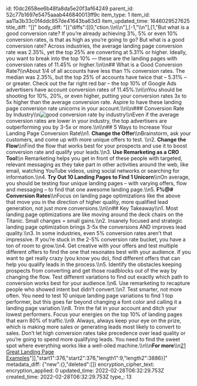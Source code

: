 id: f0dc2658ee6b48fa8da5e20f3af64249
parent_id: 52c77b1697e5475aaab446840013ff9c
item_type: 1
item_id: aa11a3b33c0f4ddc857de41643ba63d3
item_updated_time: 1646029527625
title_diff: "[]"
body_diff: "[{\"diffs\":[[0,\"ction.\\\n\\\n\"],[-1,\"\\\n\"],[1,\"But what is a good conversion rate? If you’re already achieving 3%, 5% or even 10% conversion rates, is that as high as you’re going to go? But what is a good conversion rate? Across industries, the average landing page conversion rate was 2.35%, yet the top 25% are converting at 5.31% or higher. Ideally, you want to break into the top 10% — these are the landing pages with conversion rates of 11.45% or higher.\\\n\\\n## What is a Good Conversion Rate?\\\nAbout 1/4 of all accounts have less than 1% conversion rates. The median was 2.35%, but the top 25% of accounts have twice that – 5.31% – or greater. Check out the far right red bar – the top 10% of Google Ads advertisers have account conversion rates of 11.45%.\\\n\\\nYou should be shooting for 10%, 20%, or even higher, putting your conversion rates 3x to 5x higher than the average conversion rate. Aspire to have these landing page conversion rate unicorns in your account.\\\n\\\n### Conversion Rate by Industry\\\n![good conversion rate by industry](https://www.wordstream.com/wp-content/uploads/2021/07/good-conversion-rate-by-industry-1.png)\\\nEven if the average conversion rates are lower in your industry, the top advertisers are outperforming you by 3-5x or more.\\\n\\\n## 5 Ways to Increase Your Landing Page Conversion Rate\\\n1. **Change the Offer**\\\nBrainstorm, ask your customers, and come up with more unique offers to test. \\\n2. **Change the Flow**\\\nFind the flow that works best for your prospects and use it to boost conversion rate and qualify your leads.\\\n3. **Use Remarketing as a CRO Tool**\\\n Remarketing helps you get in front of these people with targeted, relevant messaging as they take part in other activities around the web, like email, watching YouTube videos, using social networks or searching for information.\\\n4. **Try Out 10 Landing Pages to Find 1 Unicorn**\\\nOn average, you should be testing four unique landing pages – with varying offers, flow and messaging – to find that one awesome landing page.\\\n5. **F%@# Conversion Rates**\\\nFocus on landing page optimizations like the above that move you in the direction of higher quality, more qualified lead generation, not just more conversions.\\\n\\\n## Key Takeaway\\\n1. Most landing page optimizations are like moving around the deck chairs on the Titanic. Small changes = small gains.\\\n2. Insanely focused and strategic landing page optimization brings 3-5x the conversions AND improves lead quality.\\\n3. In some industries, even 5% conversion rates aren’t that impressive. If you’re stuck in the 2-5% conversion rate bucket, you have a ton of room to grow.\\\n4. Get creative with your offers and test multiple different offers to find the one that resonates best with your audience. If you want to get really crazy (you know you do), find different offers that can help you qualify leads in the process.\\\n5. Identify the obstacles keeping prospects from converting and get those roadblocks out of the way by changing the flow. Test different variations to find out exactly which path to conversion works best for your audience.\\\n6. Use remarketing to recapture people who showed intent but didn’t convert.\\\n7. Test smarter, not more often. You need to test 10 unique landing page variations to find 1 top performer, but this goes far beyond changing a font color and calling it a landing page variation.\\\n8. Trim the fat in your account and ditch your lowest performers. Focus your energies on the top 10% of landing pages that earn 80% of traffic.\\\n9. Always, always keep your eye on the prize, which is making more sales or generating leads most likely to convert to sales. Don’t let high conversion rates take precedence over lead quality or you’re going to spend more qualifying leads. You need to find the sweet spot where everything works like a well-oiled machine.\\\n\\\n**For more**\\\n[21 Great Landing Page Examples](https://www.wordstream.com/blog/ws/2014/02/12/great-landing-pages)\"]],\"start1\":376,\"start2\":376,\"length1\":9,\"length2\":3886}]"
metadata_diff: {"new":{},"deleted":[]}
encryption_cipher_text: 
encryption_applied: 0
updated_time: 2022-02-28T06:32:29.753Z
created_time: 2022-02-28T06:32:29.753Z
type_: 13